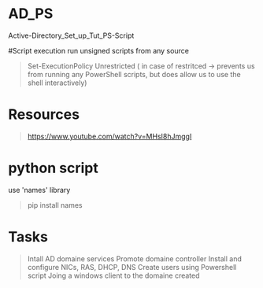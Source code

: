 # AD_PS
Active-Directory_Set_up_Tut_PS-Script

#Script execution 
run unsigned scripts from any source
> Set-ExecutionPolicy Unrestricted  ( in case of restritced -> prevents us from running any PowerShell scripts, but does allow us to use the shell interactively)


# Resources
>https://www.youtube.com/watch?v=MHsI8hJmggI



# python script

use 'names' library 
> pip install names

# Tasks
>  Intall AD domaine services
>  Promote domaine controller
>  Install and configure NICs, RAS, DHCP, DNS
>  Create users using Powershell script
>  Joing a windows client to the domaine created
